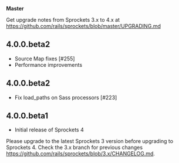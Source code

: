 **Master**

Get upgrade notes from Sprockets 3.x to 4.x at https://github.com/rails/sprockets/blob/master/UPGRADING.md

## 4.0.0.beta2

- Source Map fixes [#255]
- Performance improvements

## 4.0.0.beta2

- Fix load_paths on Sass processors [#223]


## 4.0.0.beta1

- Initial release of Sprockets 4

Please upgrade to the latest Sprockets 3 version before upgrading to Sprockets 4. Check the 3.x branch for previous changes https://github.com/rails/sprockets/blob/3.x/CHANGELOG.md.

